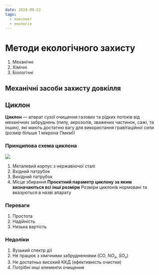 ```yaml
---
date: 2024-09-23
tags:
  - конспект
  - екологія
---
```

# Методи екологічного захисту
1. Механічні
2. Хімічні
3. Біологічні
## Механічні засоби захисту довкілля
## Циклон
**Циклон** — апарат сухої очищення газових та рідких потоків від механічних забруднень (пилу, аерозолів, зважених частинок, сажі, та інших), які мають достатню вагу для використання гравітаційної сили (розмір більше 1 мікрона (1мкм))
### Принципова схема циклона
![](https://i.imgur.com/hA2a42i.jpeg)

1. Металевий корпус з нержавіючої сталі
2. Вхідний патрубок
3. Вихідний патрубок
4. Місце збирання 
**Проєктний параметр циклону за яким визначаються всі інші розміри**
Розміри циклонів нормовані та вказуються в назві апарату
### Переваги
1. Простота
2. Надійність
3. Низька вартість
### Недоліки
1. Вузький спектр дії
2. Не працює з хімічними забрудненнями (CO, $NO_{x}$, $SO_{x}$)
3. Не достатньо високий ККД (ефективність очистки)
4. Потрібні інші елементи очищення